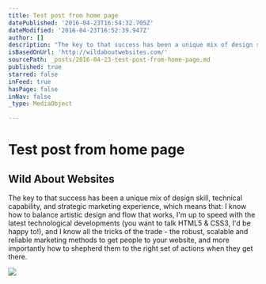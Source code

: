 ```yaml
---
title: Test post from home page
datePublished: '2016-04-23T16:54:32.705Z'
dateModified: '2016-04-23T16:52:39.947Z'
author: []
description: "The key to that success has been a unique mix of design skill, technical capability, and strategic marketing experience, which means that: I know how to balance artistic design and flow that works, I'm up to speed with the latest technological developments (you want to talk HTML5 & CSS3, I'd be happy to!), and I know all the tricks of the trade - the robust, scalable and reliable marketing methods to get people to your website, and more importantly how to shepherd them to the right set of actions when they get there."
isBasedOnUrl: 'http://wildaboutwebsites.com/'
sourcePath: _posts/2016-04-23-test-post-from-home-page.md
published: true
starred: false
inFeed: true
hasPage: false
inNav: false
_type: MediaObject

---
```

# Test post from home page

<article style=""><h1>Wild About Websites</h1><p>The key to that success has been a unique mix of design skill, technical capability, and strategic marketing experience, which means that: I know how to balance artistic design and flow that works, I'm up to speed with the latest technological developments (you want to talk HTML5 &amp; CSS3, I'd be happy to!), and I know all the tricks of the trade - the robust, scalable and reliable marketing methods to get people to your website, and more importantly how to shepherd them to the right set of actions when they get there.</p><img src="http://wildaboutwebsites.com/wp-content/uploads/2015/07/monster.png" /></article>